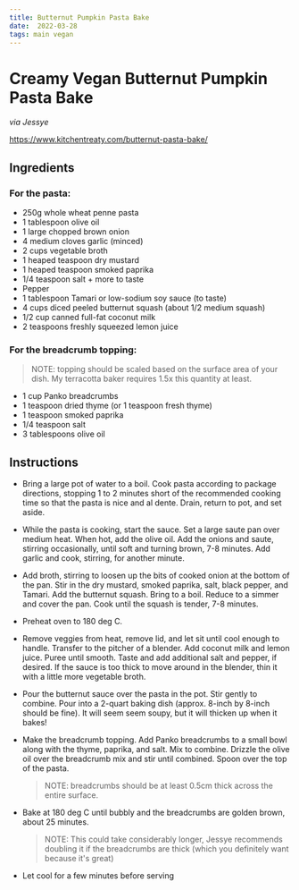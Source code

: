 ```yaml
---
title: Butternut Pumpkin Pasta Bake
date:  2022-03-28
tags: main vegan
---
```

# Creamy Vegan Butternut Pumpkin Pasta Bake

_via Jessye_

https://www.kitchentreaty.com/butternut-pasta-bake/

## Ingredients

### For the pasta:

- 250g whole wheat penne pasta
- 1 tablespoon olive oil
- 1 large chopped brown onion
- 4 medium cloves garlic (minced)
- 2 cups vegetable broth
- 1 heaped teaspoon dry mustard
- 1 heaped teaspoon smoked paprika
- 1/4 teaspoon salt + more to taste
- Pepper
- 1 tablespoon Tamari or low-sodium soy sauce (to taste)
- 4 cups diced peeled butternut squash (about 1/2 medium squash)
- 1/2 cup canned full-fat coconut milk
- 2 teaspoons freshly squeezed lemon juice

### For the breadcrumb topping:

> NOTE: topping should be scaled based on the surface area of your dish. My
> terracotta baker requires 1.5x this quantity at least.

- 1 cup Panko breadcrumbs
- 1 teaspoon dried thyme (or 1 teaspoon fresh thyme)
- 1 teaspoon smoked paprika
- 1/4 teaspoon salt
- 3 tablespoons olive oil


## Instructions

- Bring a large pot of water to a boil. Cook pasta according to package
  directions, stopping 1 to 2 minutes short of the recommended cooking time so
  that the pasta is nice and al dente. Drain, return to pot, and set aside.

- While the pasta is cooking, start the sauce. Set a large saute pan over
  medium heat. When hot, add the olive oil. Add the onions and saute, stirring
  occasionally, until soft and turning brown, 7-8 minutes. Add garlic and cook,
  stirring, for another minute.

- Add broth, stirring to loosen up the bits of cooked onion at the bottom of
  the pan. Stir in the dry mustard, smoked paprika, salt, black pepper, and
  Tamari. Add the butternut squash. Bring to a boil. Reduce to a simmer and cover
  the pan. Cook until the squash is tender, 7-8 minutes.

- Preheat oven to 180 deg C.

- Remove veggies from heat, remove lid, and let sit until cool enough to
  handle. Transfer to the pitcher of a blender. Add coconut milk and lemon juice.
  Puree until smooth. Taste and add additional salt and pepper, if desired. If
  the sauce is too thick to move around in the blender, thin it with a little
  more vegetable broth.

- Pour the butternut sauce over the pasta in the pot. Stir gently to combine.
  Pour into a 2-quart baking dish (approx. 8-inch by 8-inch should be fine). It
  will seem seem soupy, but it will thicken up when it bakes!

- Make the breadcrumb topping. Add Panko breadcrumbs to a small bowl along with
  the thyme, paprika, and salt. Mix to combine. Drizzle the olive oil over the
  breadcrumb mix and stir until combined. Spoon over the top of the pasta.

  > NOTE: breadcrumbs should be at least 0.5cm thick across the entire surface.

- Bake at 180 deg C until bubbly and the breadcrumbs are golden brown, about 25
  minutes.

  > NOTE: This could take considerably longer, Jessye recommends doubling it if
  > the breadcrumbs are thick (which you definitely want because it's great)

- Let cool for a few minutes before serving
